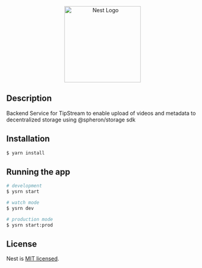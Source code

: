 <p align="center">
  <a href="http://nestjs.com/" target="blank"><img src="https://nestjs.com/img/logo-small.svg" width="200" alt="Nest Logo" /></a>
</p>


## Description

Backend Service for TipStream to enable upload of videos and metadata to decentralized storage using @spheron/storage sdk

## Installation

```bash
$ yarn install
```

## Running the app

```bash
# development
$ ysrn start

# watch mode
$ ysrn dev

# production mode
$ ysrn start:prod
```


## License

Nest is [MIT licensed](LICENSE).
